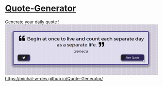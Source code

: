 # [Quote-Generator](https://michal-w-dev.github.io/Quote-Generator/) 
Generate your daily quote !
<br>
<img src="assets/readme.png" width="700px">
https://michal-w-dev.github.io/Quote-Generator/
